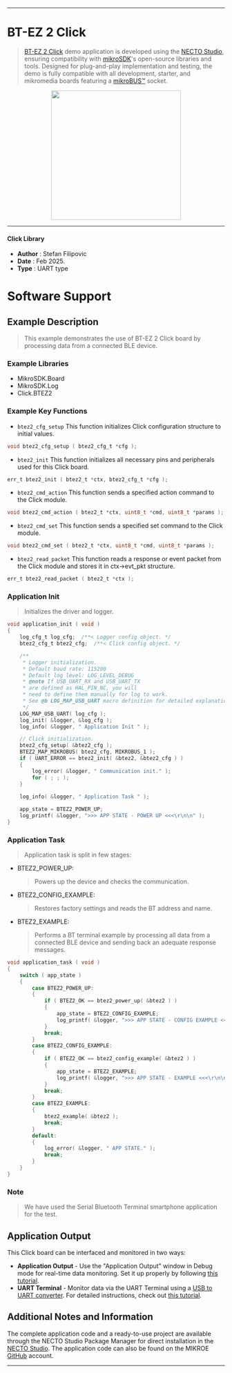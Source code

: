 
---
# BT-EZ 2 Click

> [BT-EZ 2 Click](https://www.mikroe.com/?pid_product=MIKROE-6583) demo application is developed using
the [NECTO Studio](https://www.mikroe.com/necto), ensuring compatibility with [mikroSDK](https://www.mikroe.com/mikrosdk)'s
open-source libraries and tools. Designed for plug-and-play implementation and testing, the demo is fully compatible with
all development, starter, and mikromedia boards featuring a [mikroBUS&trade;](https://www.mikroe.com/mikrobus) socket.

<p align="center">
  <img src="https://www.mikroe.com/?pid_product=MIKROE-6583&image=1" height=300px>
</p>

---

#### Click Library

- **Author**        : Stefan Filipovic
- **Date**          : Feb 2025.
- **Type**          : UART type

# Software Support

## Example Description

> This example demonstrates the use of BT-EZ 2 Click board by processing data from a connected BLE device.

### Example Libraries

- MikroSDK.Board
- MikroSDK.Log
- Click.BTEZ2

### Example Key Functions

- `btez2_cfg_setup` This function initializes Click configuration structure to initial values.
```c
void btez2_cfg_setup ( btez2_cfg_t *cfg );
```

- `btez2_init` This function initializes all necessary pins and peripherals used for this Click board.
```c
err_t btez2_init ( btez2_t *ctx, btez2_cfg_t *cfg );
```

- `btez2_cmd_action` This function sends a specified action command to the Click module.
```c
void btez2_cmd_action ( btez2_t *ctx, uint8_t *cmd, uint8_t *params );
```

- `btez2_cmd_set` This function sends a specified set command to the Click module.
```c
void btez2_cmd_set ( btez2_t *ctx, uint8_t *cmd, uint8_t *params );
```

- `btez2_read_packet` This function reads a response or event packet from the Click module and stores it in ctx->evt_pkt structure.
```c
err_t btez2_read_packet ( btez2_t *ctx );
```

### Application Init

> Initializes the driver and logger.

```c
void application_init ( void )
{
    log_cfg_t log_cfg;  /**< Logger config object. */
    btez2_cfg_t btez2_cfg;  /**< Click config object. */

    /** 
     * Logger initialization.
     * Default baud rate: 115200
     * Default log level: LOG_LEVEL_DEBUG
     * @note If USB_UART_RX and USB_UART_TX 
     * are defined as HAL_PIN_NC, you will 
     * need to define them manually for log to work. 
     * See @b LOG_MAP_USB_UART macro definition for detailed explanation.
     */
    LOG_MAP_USB_UART( log_cfg );
    log_init( &logger, &log_cfg );
    log_info( &logger, " Application Init " );

    // Click initialization.
    btez2_cfg_setup( &btez2_cfg );
    BTEZ2_MAP_MIKROBUS( btez2_cfg, MIKROBUS_1 );
    if ( UART_ERROR == btez2_init( &btez2, &btez2_cfg ) ) 
    {
        log_error( &logger, " Communication init." );
        for ( ; ; );
    }
    
    log_info( &logger, " Application Task " );

    app_state = BTEZ2_POWER_UP;
    log_printf( &logger, ">>> APP STATE - POWER UP <<<\r\n\n" );
}
```

### Application Task

> Application task is split in few stages:
 - BTEZ2_POWER_UP: 
   > Powers up the device and checks the communication.
 - BTEZ2_CONFIG_EXAMPLE: 
   > Restores factory settings and reads the BT address and name.
 - BTEZ2_EXAMPLE:
   > Performs a BT terminal example by processing all data from a connected BLE device and sending back an adequate response messages.

```c
void application_task ( void )
{
    switch ( app_state )
    {
        case BTEZ2_POWER_UP:
        {
            if ( BTEZ2_OK == btez2_power_up( &btez2 ) )
            {
                app_state = BTEZ2_CONFIG_EXAMPLE;
                log_printf( &logger, ">>> APP STATE - CONFIG EXAMPLE <<<\r\n\n" );
            }
            break;
        }
        case BTEZ2_CONFIG_EXAMPLE:
        {
            if ( BTEZ2_OK == btez2_config_example( &btez2 ) )
            {
                app_state = BTEZ2_EXAMPLE;
                log_printf( &logger, ">>> APP STATE - EXAMPLE <<<\r\n\n" );
            }
            break;
        }
        case BTEZ2_EXAMPLE:
        {
            btez2_example( &btez2 );
            break;
        }
        default:
        {
            log_error( &logger, " APP STATE." );
            break;
        }
    }
}
```

### Note

> We have used the Serial Bluetooth Terminal smartphone application for the test.

## Application Output

This Click board can be interfaced and monitored in two ways:
- **Application Output** - Use the "Application Output" window in Debug mode for real-time data monitoring.
Set it up properly by following [this tutorial](https://www.youtube.com/watch?v=ta5yyk1Woy4).
- **UART Terminal** - Monitor data via the UART Terminal using
a [USB to UART converter](https://www.mikroe.com/click/interface/usb?interface*=uart,uart). For detailed instructions,
check out [this tutorial](https://help.mikroe.com/necto/v2/Getting%20Started/Tools/UARTTerminalTool).

## Additional Notes and Information

The complete application code and a ready-to-use project are available through the NECTO Studio Package Manager for 
direct installation in the [NECTO Studio](https://www.mikroe.com/necto). The application code can also be found on
the MIKROE [GitHub](https://github.com/MikroElektronika/mikrosdk_click_v2) account.

---
